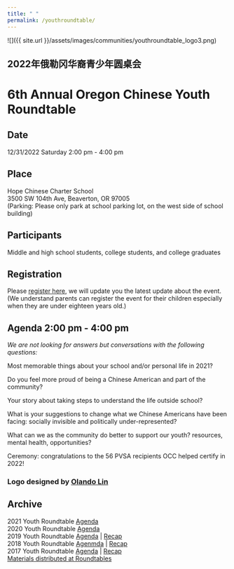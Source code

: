```yaml
---
title: " "
permalink: /youthroundtable/
---
```


![]({{ site.url }}/assets/images/communities/youthroundtable_logo3.png)

## 2022年俄勒冈华裔青少年圆桌会
# 6th Annual Oregon Chinese Youth Roundtable

## Date
12/31/2022 Saturday 2:00 pm - 4:00 pm

## Place
Hope Chinese Charter School  
3500 SW 104th Ave, Beaverton, OR 97005  
(Parking: Please only park at school parking lot, on the west side of school building)  

## Participants

Middle and high school students, college students, and college graduates

## Registration

Please [register here](https://docs.google.com/forms/d/e/1FAIpQLSc946VK4VMu2ZZK_mgEl-2QBBaTOLoIwdgKmCw3K9CXkgN2Kg/viewform?usp=sf_link), we will update you the latest update about the event. (We understand parents can register the event for their children especially when they are under eighteen years old.)

## Agenda 2:00 pm - 4:00 pm

*We are not looking for answers but conversations with the following questions:*

Most memorable things about your school and/or personal life in 2021?

Do you feel more proud of being a Chinese American and part of the community?

Your story about taking steps to understand the life outside school?

What is your suggestions to change what we Chinese Americans have been facing: socially invisible and politically under-represented?

What can we as the community do better to support our youth? resources, mental health, opportunities?

Ceremony: congratulations to the 56 PVSA recipients OCC helped certify in 2022!

### Logo designed by [Olando Lin](https://www.linkedin.com/in/olando-lin-3696ab37/)

## Archive

2021 Youth Roundtable [Agenda](/assets/pdf/youth-roundtable-2021.pdf)  
2020 Youth Roundtable [Agenda](/assets/pdf/youth-roundtable-2020.pdf)  
2019 Youth Roundtable [Agenda](/assets/pdf/youth-roundtable-2019.pdf) | [Recap](http://pdxchinese.org/youth-roundtable-2019-recap/)  
2018 Youth Roundtable [Agenmda](/assets/pdf/youth-roundtable-2018.pdf) | [Recap](http://pdxchinese.org/youth-roundtable-2018-recap/)  
2017 Youth Roundtable [Agenda](/assets/pdf/youth-roundtable-2017.pdf) | [Recap](http://pdxchinese.org/youth-roundtable-2017-recap/)  
[Materials distributed at Roundtables](http://pdxchinese.org/resources/benefits_resources/roundtable/)
